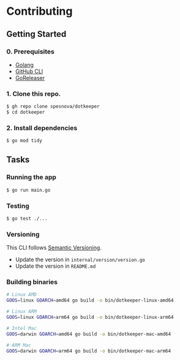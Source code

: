 # Contributing
## Getting Started
### 0. Prerequisites

- [Golang](https://golang.org)
- [GitHub CLI](https://cli.github.com/)
- [GoReleaser](https://goreleaser.com/)

### 1. Clone this repo.
```bash
$ gh repo clone spesnova/dotkeeper
$ cd dotkeeper
```

### 2. Install dependencies
```bash
$ go mod tidy
```

## Tasks
### Running the app
```bash
$ go run main.go
```

### Testing
```bash
$ go test ./...
```

### Versioning
This CLI follows [Semantic Versioning](https://semver.org/).

- Update the version in `internal/version/version.go`
- Update the version in `README.md`

### Building binaries

```bash
# Linux AMD
GOOS=linux GOARCH=amd64 go build -o bin/dotkeeper-linux-amd64

# Linux ARM
GOOS=linux GOARCH=arm64 go build -o bin/dotkeeper-linux-arm64

# Intel Mac
GOOS=darwin GOARCH=amd64 go build -o bin/dotkeeper-mac-amd64

# ARM Mac
GOOS=darwin GOARCH=arm64 go build -o bin/dotkeeper-mac-arm64
```